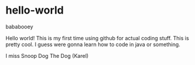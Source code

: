 # hello-world
bababooey

Hello world! This is my first time using github for actual coding stuff.
This is pretty cool. I guess were gonna learn how to code in java or something.

I miss Snoop Dog The Dog (Karel)
